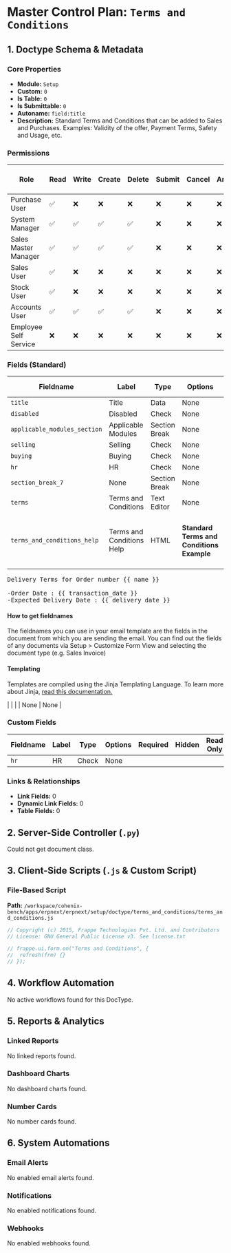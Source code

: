 # Master Control Plan: `Terms and Conditions`

## 1. Doctype Schema & Metadata

### Core Properties
- **Module:** `Setup`
- **Custom:** `0`
- **Is Table:** `0`
- **Is Submittable:** `0`
- **Autoname:** `field:title`
- **Description:** Standard Terms and Conditions that can be added to Sales and Purchases. Examples: Validity of the offer, Payment Terms, Safety and Usage, etc.

### Permissions
| Role | Read | Write | Create | Delete | Submit | Cancel | Amend | Report | Import | Export | Print | Email | Share | Set User Perms |
|---|---|---|---|---|---|---|---|---|---|---|---|---|---|---|
| Purchase User | ✅ | ❌ | ❌ | ❌ | ❌ | ❌ | ❌ | ❌ | ❌ | ❌ | ❌ | ❌ | ❌ | ❌ |
| System Manager | ✅ | ✅ | ✅ | ✅ | ❌ | ❌ | ❌ | ✅ | ❌ | ❌ | ✅ | ✅ | ✅ | ❌ |
| Sales Master Manager | ✅ | ✅ | ✅ | ✅ | ❌ | ❌ | ❌ | ✅ | ✅ | ✅ | ✅ | ✅ | ✅ | ❌ |
| Sales User | ✅ | ❌ | ❌ | ❌ | ❌ | ❌ | ❌ | ❌ | ❌ | ❌ | ❌ | ❌ | ❌ | ❌ |
| Stock User | ✅ | ❌ | ❌ | ❌ | ❌ | ❌ | ❌ | ❌ | ❌ | ❌ | ❌ | ❌ | ❌ | ❌ |
| Accounts User | ✅ | ✅ | ✅ | ✅ | ❌ | ❌ | ❌ | ✅ | ❌ | ❌ | ✅ | ✅ | ✅ | ❌ |
| Employee Self Service | ❌ | ❌ | ❌ | ❌ | ❌ | ❌ | ❌ | ❌ | ❌ | ✅ | ❌ | ❌ | ❌ | ❌ |


### Fields (Standard)
| Fieldname | Label | Type | Options | Required | Hidden | Read Only | Default | Description |
|---|---|---|---|---|---|---|---|---|
| `title` | Title | Data | None | ✅ |  |  | None | None |
| `disabled` | Disabled | Check | None |  |  |  | 0 | None |
| `applicable_modules_section` | Applicable Modules | Section Break | None |  |  |  | None | None |
| `selling` | Selling | Check | None |  |  |  | 1 | None |
| `buying` | Buying | Check | None |  |  |  | 1 | None |
| `hr` | HR | Check | None |  |  |  | 1 | None |
| `section_break_7` | None | Section Break | None |  |  |  | None | None |
| `terms` | Terms and Conditions | Text Editor | None |  |  |  | None | None |
| `terms_and_conditions_help` | Terms and Conditions Help | HTML | <h4>Standard Terms and Conditions Example</h4>

<pre>Delivery Terms for Order number {{ name }}

-Order Date : {{ transaction_date }} 
-Expected Delivery Date : {{ delivery_date }}
</pre>

<h4>How to get fieldnames</h4>

<p>The fieldnames you can use in your email template are the fields in the document from which you are sending the email. You can find out the fields of any documents via Setup &gt; Customize Form View and selecting the document type (e.g. Sales Invoice)</p>

<h4>Templating</h4>

<p>Templates are compiled using the Jinja Templating Language. To learn more about Jinja, <a class="strong" href="http://jinja.pocoo.org/docs/dev/templates/">read this documentation.</a></p> |  |  |  | None | None |


### Custom Fields
| Fieldname | Label | Type | Options | Required | Hidden | Read Only | Default | Description |
|---|---|---|---|---|---|---|---|---|
| `hr` | HR | Check | None |  |  |  | 1 | None |



### Links & Relationships
- **Link Fields:** 0
- **Dynamic Link Fields:** 0
- **Table Fields:** 0

## 2. Server-Side Controller (`.py`)
Could not get document class.


## 3. Client-Side Scripts (`.js` & Custom Script)
### File-Based Script
**Path:** `/workspace/cohenix-bench/apps/erpnext/erpnext/setup/doctype/terms_and_conditions/terms_and_conditions.js`
```javascript
// Copyright (c) 2015, Frappe Technologies Pvt. Ltd. and Contributors
// License: GNU General Public License v3. See license.txt

// frappe.ui.form.on("Terms and Conditions", {
// 	refresh(frm) {}
// });

```




## 4. Workflow Automation
No active workflows found for this DocType.


## 5. Reports & Analytics
### Linked Reports
No linked reports found.


### Dashboard Charts
No dashboard charts found.


### Number Cards
No number cards found.


## 6. System Automations
### Email Alerts
No enabled email alerts found.


### Notifications
No enabled notifications found.


### Webhooks
No enabled webhooks found.
